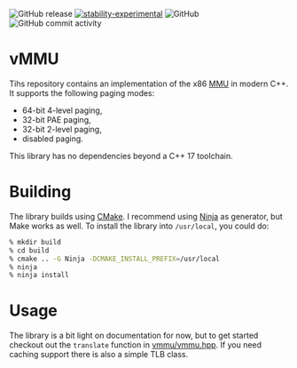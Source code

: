 ![GitHub release](https://img.shields.io/github/v/release/blitz/vmmu)
[![stability-experimental](https://img.shields.io/badge/stability-experimental-orange.svg)](https://github.com/emersion/stability-badges#experimental)
![GitHub](https://img.shields.io/github/license/blitz/vmmu.svg)
![GitHub commit activity](https://img.shields.io/github/commit-activity/m/blitz/vmmu)

# vMMU

Tihs repository contains an implementation of the x86
[MMU](https://en.wikipedia.org/wiki/Memory_management_unit) in modern C++. It supports the following
paging modes:

- 64-bit 4-level paging,
- 32-bit PAE paging,
- 32-bit 2-level paging,
- disabled paging.

This library has no dependencies beyond a C++ 17 toolchain.

# Building

The library builds using [CMake](https://cmake.org/). I recommend using
[Ninja](https://ninja-build.org/) as generator, but Make works as well. To install the library into
`/usr/local`, you could do:

```sh
% mkdir build
% cd build
% cmake .. -G Ninja -DCMAKE_INSTALL_PREFIX=/usr/local
% ninja
% ninja install
```

# Usage

The library is a bit light on documentation for now, but to get started checkout out the `translate`
function in [vmmu/vmmu.hpp](libvmmu/include/vmmu/vmmu.hpp). If you need caching support there is
also a simple TLB class.
